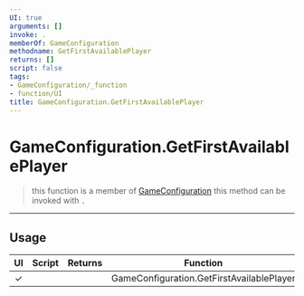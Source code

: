 ```yaml
---
UI: true
arguments: []
invoke: .
memberOf: GameConfiguration
methodname: GetFirstAvailablePlayer
returns: []
script: false
tags:
- GameConfiguration/_function
- function/UI
title: GameConfiguration.GetFirstAvailablePlayer
---
```

# GameConfiguration.GetFirstAvailablePlayer
> this function is a member of [GameConfiguration](civ-6/lua/GameConfiguration.md)
> this method can be invoked with `.`
-----
## Usage
|  UI | Script | Returns | Function | Arguments |
|:---:|:------:|-------:|:--------:|:---------|
|✓| ||GameConfiguration.GetFirstAvailablePlayer||
